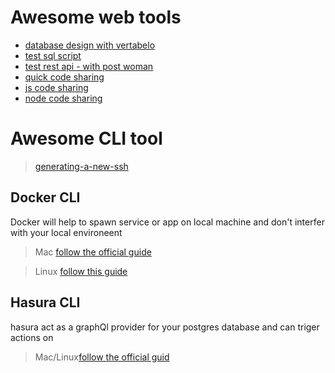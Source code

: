 # Awesome web tools

- [database design with vertabelo](https://my.vertabelo.com/)
- [test sql script](https://www.db-fiddle.com/)
- [test rest api - with post woman](https://postwoman.io/)
- [quick code sharing](https://repl.it/)
- [js code sharing](https://jsbin.com/?html,output)
- [node code sharing](https://codesandbox.io/)

# Awesome CLI tool

>[generating-a-new-ssh](https://help.github.com/en/github/authenticating-to-github/generating-a-new-ssh-key-and-adding-it-to-the-ssh-agent)

## Docker CLI
Docker will help to spawn service or app on local machine and don't interfer with your local environeent

>Mac [follow the official guide](https://docs.docker.com/docker-for-mac/install/)

>Linux [follow this guide](https://runnable.com/docker/install-docker-on-linux)

## Hasura CLI
hasura act as a graphQl provider for your postgres database and can triger actions on 

> Mac/Linux[follow the official guid](https://hasura.io/docs/1.0/graphql/manual/hasura-cli/install-hasura-cli.html#install-hasura-cli)